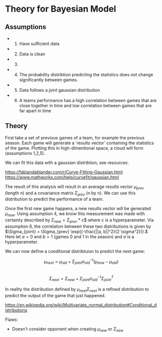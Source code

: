 # Theory for Bayesian Model

## Assumptions
- 1. Have sufficient data
- 2. Data is clean
- 3. 
- 4. The probability distribtion predicitng the statistics does not change significantly between games.
- 5. Data follows a joint gaussian distribution
- 6. A teams performance has a high correlation between games that are close together in time and low correlation between games that are far apart in time

## Theory
First take a set of previous games of a team, for example the previous season. Each game will generate a 'results vector' containing the statistics of the game. Plotting this in high-dimentional space, a cloud will form (assumptions 1,2,5).  

We can fit this data with a gaussian distribtion, see resources:

https://fabiandablander.com/r/Curve-Fitting-Gaussian.html <br>
https://www.mathworks.com/help/curvefit/gaussian.html

The result of this analysis will result in an average results vector $\mu_{prev}$ (length n) and a covariance matrix $\Sigma_{prev}$ (n by n). We can use this distribution to predict the performance of a team.

Once the first new game happens, a new results vector will be generated $\mu_{new}$. Using assumption 4, we know this measurement was made with certainty described by $\Sigma_{new} = \Sigma_{prev}$ * c$ where $c$ is a hyperparameter. Via assumption 6, the correlation between these two distributions is given by $\Sigma_{joint} = \Sigma_{prev} \exp{(-\frac{||a, b||^2}{2 \sigma^2})}.$ Here let $a=0$ and $b=1$ (games 0 and 1 in the season) and $\sigma$ is a hyperparameter.

We can now define a conditional distribtuion to predict the next game:

$$\mu_{next} = \mu_{old} + \Sigma_{joint}   \sigma_{old}^{-1}    (\mu_{new} - \mu_{old})$$ <br>
$$\Sigma_{next} = \Sigma_{new} + \Sigma_{joint}   \sigma_{old}^{-1}   \Sigma_{joint}^{T}$$

In reality the distribution defined by $\mu_{next} \Sigma_{next}$ is a refined distribution to predict the output of the game that just happened.

https://en.wikipedia.org/wiki/Multivariate_normal_distribution#Conditional_distributions

Flaws:
  - Doesn't consider opponent when creating $\mu_{new}$ or $\Sigma_{new}$


